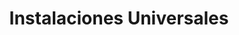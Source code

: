 ---
title: "Instalaciones Universales"
url: /puerto-san-jose/instalaciones-universales/
shop: Eisenwaren
---